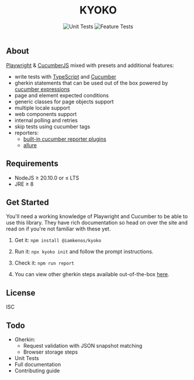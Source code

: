 <!-- markdownlint-disable MD033 -->
<h1 align="center">KYOKO</h1>

<!-- TODO: CHANGE THIS -->
<p align="center" width="100%">
  <img alt="Unit Tests" src="https://github.com/iamkenos/kyoko/actions/workflows/unit-tests.yml/badge.svg">
  <img alt="Feature Tests" src="https://github.com/iamkenos/kyoko/actions/workflows/feature-tests.yml/badge.svg">
  <br/>
  <img alt="" src="https://img.shields.io/npm/v/@iamkenos/kyoko?style=flat-square">
  <img alt="" src="https://img.shields.io/npm/dm/@iamkenos/kyoko?style=flat-square">
</p>

## About

[Playwright](https://playwright.dev/) & [CucumberJS](https://cucumber.io/docs/installation/javascript/) mixed with presets and additional features:

- write tests with [TypeScript](https://www.typescriptlang.org/docs/handbook/modules.html) and [Cucumber](https://cucumber.io/docs/guides/overview/)
- gherkin statements that can be used out of the box powered by [cucumber expressions](https://github.com/cucumber/cucumber-expressions)
- page and element expected conditions
- generic classes for page objects support
- multiple locale support
- web components support
- internal polling and retries
- skip tests using cucumber tags
- reporters:
  - [built-in cucumber reporter plugins](https://cucumber.io/docs/cucumber/reporting/?sbsearch=reporting&lang=javascript)
  - [allure](https://allurereport.org/docs/cucumberjs/)

## Requirements

- NodeJS ≥ 20.10.0 or ≤ LTS
- JRE ≥ 8

## Get Started

You'll need a working knowledge of Playwright and Cucumber to be able to use this library. They have rich documentation so head on over the site and read on if you're not familiar with these yet.

1. Get it: `npm install @iamkenos/kyoko`

2. Run it: `npx kyoko init` and follow the prompt instructions.

3. Check it: `npm run report`

4. You can view other gherkin steps available out-of-the-box [here](./demo/test/features).

## License

ISC

## Todo

- Gherkin:
  - Request validation with JSON snapshot matching
  - Browser storage steps
- Unit Tests
- Full documentation
- Contributing guide
